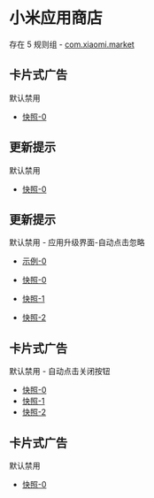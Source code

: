 # 小米应用商店

存在 5 规则组 - [com.xiaomi.market](/src/apps/com.xiaomi.market.ts)

## 卡片式广告

默认禁用

- [快照-0](https://i.gkd.li/import/13248808)

## 更新提示

默认禁用

- [快照-0](https://i.gkd.li/import/13197334)

## 更新提示

默认禁用 - 应用升级界面-自动点击忽略

- [示例-0](https://github.com/gkd-kit/subscription/assets/45487685/a3a61df9-7757-428e-b4fe-a960e09a0bbe)

- [快照-0](https://i.gkd.li/import/12674261)
- [快照-1](https://i.gkd.li/import/12674264)
- [快照-2](https://i.gkd.li/import/12674269)

## 卡片式广告

默认禁用 - 自动点击关闭按钮

- [快照-0](https://i.gkd.li/import/12714980)
- [快照-1](https://i.gkd.li/import/13197306)
- [快照-2](https://i.gkd.li/import/13691701)

## 卡片式广告

默认禁用

- [快照-0](https://i.gkd.li/import/13624971)
